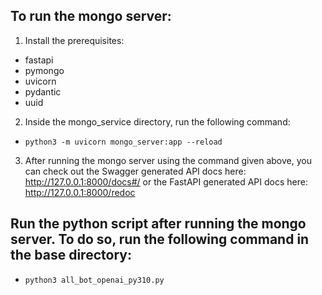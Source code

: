 ## To run the mongo server:
1) Install the prerequisites:
- fastapi
- pymongo
- uvicorn
- pydantic
- uuid
2) Inside the mongo_service directory, run the following command:
- `python3 -m uvicorn mongo_server:app --reload`
3) After running the mongo server using the command given above, you can check out the Swagger generated API docs here: http://127.0.0.1:8000/docs#/ or the FastAPI generated API docs here: http://127.0.0.1:8000/redoc 

## Run the python script after running the mongo server. To do so, run the following command in the base directory:
- `python3 all_bot_openai_py310.py`
